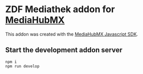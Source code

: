 # ZDF Mediathek addon for [MediaHubMX](https://www.mhub.mx/)

This addon was created with the [MediaHubMX Javascript SDK](https://github.com/mediahubmx/mediahubmx-js).

## Start the development addon server

```shell
npm i
npm run develop
```
